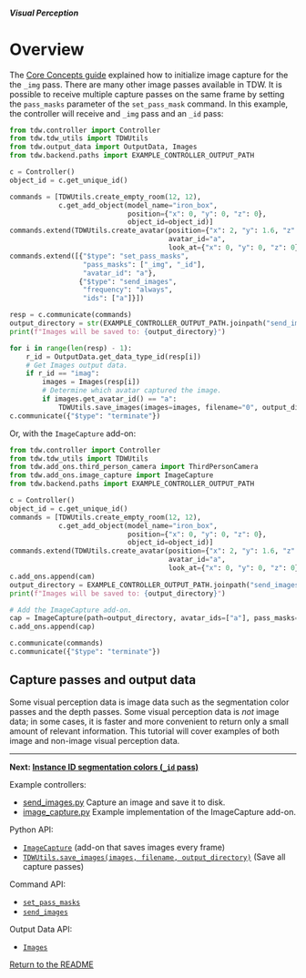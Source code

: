 ##### Visual Perception

# Overview

The [Core Concepts guide](../core_concepts/images.md) explained how to initialize image capture for the the `_img` pass. There are many other image passes available in TDW. It is possible to receive multiple capture passes on the same frame by setting the `pass_masks` parameter of the `set_pass_mask` command. In this example, the controller will receive and `_img` pass and an `_id` pass:

```python
from tdw.controller import Controller
from tdw.tdw_utils import TDWUtils
from tdw.output_data import OutputData, Images
from tdw.backend.paths import EXAMPLE_CONTROLLER_OUTPUT_PATH

c = Controller()
object_id = c.get_unique_id()

commands = [TDWUtils.create_empty_room(12, 12),
            c.get_add_object(model_name="iron_box",
                             position={"x": 0, "y": 0, "z": 0},
                             object_id=object_id)]
commands.extend(TDWUtils.create_avatar(position={"x": 2, "y": 1.6, "z": -0.6},
                                       avatar_id="a",
                                       look_at={"x": 0, "y": 0, "z": 0}))
commands.extend([{"$type": "set_pass_masks",
                  "pass_masks": ["_img", "_id"],
                  "avatar_id": "a"},
                 {"$type": "send_images",
                  "frequency": "always",
                  "ids": ["a"]}])

resp = c.communicate(commands)
output_directory = str(EXAMPLE_CONTROLLER_OUTPUT_PATH.joinpath("send_images_2").resolve())
print(f"Images will be saved to: {output_directory}")

for i in range(len(resp) - 1):
    r_id = OutputData.get_data_type_id(resp[i])
    # Get Images output data.
    if r_id == "imag":
        images = Images(resp[i])
        # Determine which avatar captured the image.
        if images.get_avatar_id() == "a":
            TDWUtils.save_images(images=images, filename="0", output_directory=output_directory)
c.communicate({"$type": "terminate"})
```

Or, with the `ImageCapture` add-on:

```python
from tdw.controller import Controller
from tdw.tdw_utils import TDWUtils
from tdw.add_ons.third_person_camera import ThirdPersonCamera
from tdw.add_ons.image_capture import ImageCapture
from tdw.backend.paths import EXAMPLE_CONTROLLER_OUTPUT_PATH

c = Controller()
object_id = c.get_unique_id()
commands = [TDWUtils.create_empty_room(12, 12),
            c.get_add_object(model_name="iron_box",
                             position={"x": 0, "y": 0, "z": 0},
                             object_id=object_id)]
commands.extend(TDWUtils.create_avatar(position={"x": 2, "y": 1.6, "z": -0.6},
                                       avatar_id="a",
                                       look_at={"x": 0, "y": 0, "z": 0}))
c.add_ons.append(cam)
output_directory = EXAMPLE_CONTROLLER_OUTPUT_PATH.joinpath("send_images_2")
print(f"Images will be saved to: {output_directory}")

# Add the ImageCapture add-on.
cap = ImageCapture(path=output_directory, avatar_ids=["a"], pass_masks=["_img", "_id"])
c.add_ons.append(cap)

c.communicate(commands)
c.communicate({"$type": "terminate"})
```

## Capture passes and output data

Some visual perception data is image data such as the segmentation color passes and the depth passes. Some visual perception data is *not* image data; in some cases, it is faster and more convenient to return only a small amount of relevant information. This tutorial will cover examples of both image and non-image visual perception data.

***

**Next: [Instance ID segmentation colors (`_id` pass)](id.md)**

Example controllers:

- [send_images.py](https://github.com/threedworld-mit/tdw/blob/master/Python/example_controllers/core_concepts/send_images.py) Capture an image and save it to disk.
- [image_capture.py](https://github.com/threedworld-mit/tdw/blob/master/Python/example_controllers/core_concepts/image_capture.py) Example implementation of the ImageCapture add-on.

Python API:

- [`ImageCapture`](../../python/add_ons/ImageCapture.md)  (add-on that saves images every frame)
- [`TDWUtils.save_images(images, filename, output_directory)`](../../python/tdw_utils.md)  (Save all capture passes)

Command API:

- [`set_pass_masks`](../../api/command_api.md#set_pass_masks)
- [`send_images`](../../api/command_api.md#send_images)

Output Data API:

- [`Images`](../../api/output_data.md#Images) 

[Return to the README](../../README.md)